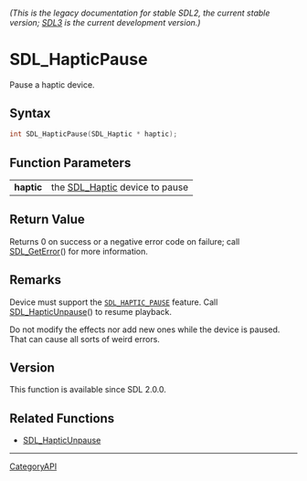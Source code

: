 ###### (This is the legacy documentation for stable SDL2, the current stable version; [SDL3](https://wiki.libsdl.org/SDL3/) is the current development version.)
# SDL_HapticPause

Pause a haptic device.

## Syntax

```c
int SDL_HapticPause(SDL_Haptic * haptic);

```

## Function Parameters

|                |                                              |
| -------------- | -------------------------------------------- |
| **haptic**     | the [SDL_Haptic](SDL_Haptic) device to pause |

## Return Value

Returns 0 on success or a negative error code on failure; call
[SDL_GetError](SDL_GetError)() for more information.

## Remarks

Device must support the [`SDL_HAPTIC_PAUSE`](SDL_HAPTIC_PAUSE) feature.
Call [SDL_HapticUnpause](SDL_HapticUnpause)() to resume playback.

Do not modify the effects nor add new ones while the device is paused. That
can cause all sorts of weird errors.

## Version

This function is available since SDL 2.0.0.

## Related Functions

* [SDL_HapticUnpause](SDL_HapticUnpause)

----
[CategoryAPI](CategoryAPI)

